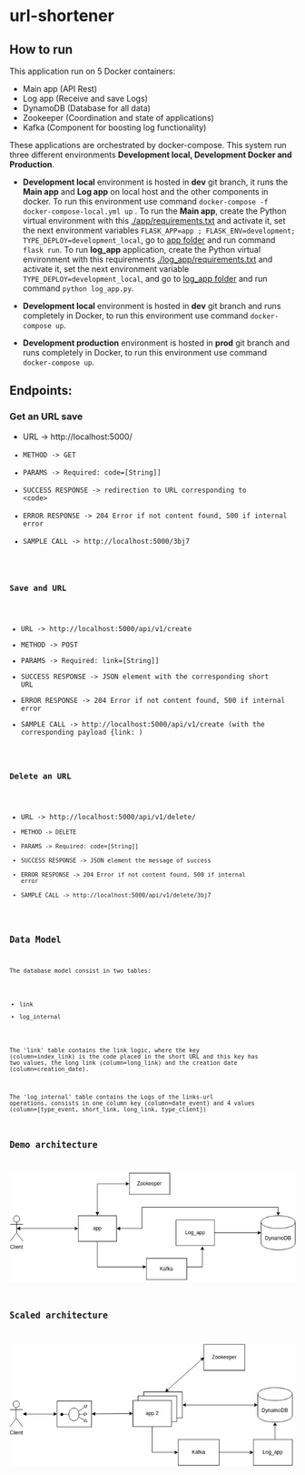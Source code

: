 # url-shortener

## How to run

This application run on 5 Docker containers:
- Main app (API Rest)
- Log app (Receive and save Logs)
- DynamoDB (Database for all data)
- Zookeeper (Coordination and state of applications)
- Kafka (Component for boosting log functionality)

These applications are orchestrated by docker-compose. This system run three different environments **Development local, Development Docker and Production**.  

* **Development local** environment is hosted in **dev** git branch, it runs the **Main app** and **Log app** on local host and the other components in docker. To run this environment use command `docker-compose -f docker-compose-local.yml up` . To run the **Main app**, create the Python virtual environment with this [./app/requirements.txt](./app/requirements.txt) and activate it, set the next environment variables `FLASK_APP=app ; FLASK_ENV=development; TYPE_DEPLOY=development_local`, go to [app folder](./app) and run command `flask run`. To run **log_app** application, create the Python virtual environment with this requirements [./log_app/requirements.txt](./log_app/requirements.txt) and activate it, set the next environment variable `TYPE_DEPLOY=development_local`,  and go to [log_app folder](./log_app) and run command `python log_app.py`.  

* **Development local** environment is hosted in **dev** git branch and  runs completely in Docker, to run this environment use command `docker-compose up`.  
  
* **Development production** environment is hosted in **prod** git branch and runs completely in Docker, to run this environment use command `docker-compose up`.



## Endpoints:
### Get an URL save
- URL -> http://localhost:5000/<code>
- METHOD -> GET
- PARAMS -> Required: code=[String]]
- SUCCESS RESPONSE -> redirection to URL corresponding to \<code\>
- ERROR RESPONSE ->  204 Error if not content found, 500 if internal error
- SAMPLE CALL -> http://localhost:5000/3bj7  
  
### Save and URL
- URL -> http://localhost:5000/api/v1/create
- METHOD -> POST
- PARAMS -> Required: link=[String]]
- SUCCESS RESPONSE -> JSON element with the corresponding short URL
- ERROR RESPONSE ->  204 Error if not content found, 500 if internal error
- SAMPLE CALL -> http://localhost:5000/api/v1/create  (with the corresponding payload {link: <link-url>)  
  
### Delete an URL
- URL -> http://localhost:5000/api/v1/delete/<code>
- METHOD -> DELETE
- PARAMS -> Required: code=[String]]
- SUCCESS RESPONSE -> JSON element the message of success
- ERROR RESPONSE ->  204 Error if not content found, 500 if internal error
- SAMPLE CALL -> http://localhost:5000/api/v1/delete/3bj7   
   
## Data Model
The database model consist in two tables:
- link
- log_internal

The 'link' table contains the link logic, where the key (column=index_link) is the code placed in the short URL and this key has two values, the long link (column=long_link) and the creation date (column=creation_date).

The 'log_internal' table contains the Logs of the links-url operations, consists in one column key (column=date_event) and 4 values (column=[type_event, short_link, long_link, type_client])

## Demo architecture

![Demo](img/demo.jpg)

## Scaled architecture

![high_scale_approach](img/proposal.jpg)
 
